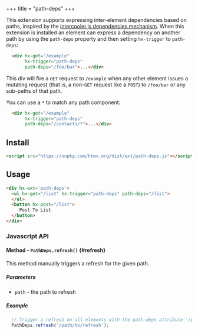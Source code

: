 +++
title = "path-deps"
+++

This extension supports expressing inter-element dependencies based on paths, inspired by the
[intercooler.js dependencies mechanism](http://intercoolerjs.org/docs.html#dependencies).  When this
extension is installed an element can express a dependency on another path by using the `path-deps` property
and then setting `hx-trigger` to `path-deps`:

```html
  <div hx-get="/example"
       hx-trigger="path-deps"
       path-deps="/foo/bar">...</div>
```

This div will fire a `GET` request to `/example` when any other element issues a mutating request (that is, a non-`GET`
request like a `POST`) to `/foo/bar` or any sub-paths of that path.

You can use a `*` to match any path component:

```html
  <div hx-get="/example"
       hx-trigger="path-deps"
       path-deps="/contacts/*">...</div>
```

## Install

```html
<script src="https://unpkg.com/htmx.org/dist/ext/path-deps.js"></script>
```

## Usage

```html
<div hx-ext='path-deps'>
  <ul hx-get="/list" hx-trigger="path-deps" path-deps="/list">
  </ul>
  <button hx-post="/list">
     Post To List
  </button>
</div>
```

### Javascript API

#### Method - `PathDeps.refresh()` {#refresh}

This method manually triggers a refresh for the given path.

##### Parameters

* `path` - the path to refresh

##### Example

```js
  // Trigger a refresh on all elements with the path-deps attribute '/path/to/refresh', including elements with a parent path, e.g. '/path'
  PathDeps.refresh('/path/to/refresh');
```
